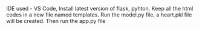 IDE used - VS Code,
Install latest version of flask, pyhton.
Keep all the html codes in a new file named templates.
Run the model.py file, a heart.pkl file will be created.
Then run the app.py file
